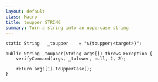 ```yaml
---
layout: default
class: Macro
title: toupper STRING
summary: Turn a string into an uppercase string
---
```


	static String	_toupper	= "${toupper;<target>}";

	public String _toupper(String args[]) throws Exception {
		verifyCommand(args, _tolower, null, 2, 2);

		return args[1].toUpperCase();
	}

